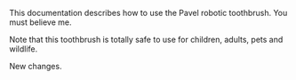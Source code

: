 This documentation describes how to use the Pavel robotic toothbrush. You must believe me.


Note that this toothbrush is totally safe to use for children, adults, pets and wildlife.

New changes.
